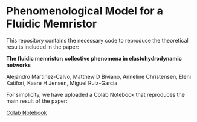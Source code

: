 # Phenomenological Model for a Fluidic Memristor


This repository contains the necessary code to reproduce the theoretical results included in the paper:

**The fluidic memristor: collective phenomena in elastohydrodynamic networks**

Alejandro Martinez-Calvo, Matthew D Biviano, Anneline Christensen, Eleni Katifori, Kaare H Jensen, Miguel Ruiz-Garcia


For simplicity, we have uploaded a Colab Notebook that reproduces the main result of the paper:

[Colab Notebook](https://github.com/miguel-rg/fluidic_memristor/blob/main/fluidic_memristor_phenomenological_mnodel.ipynb)
